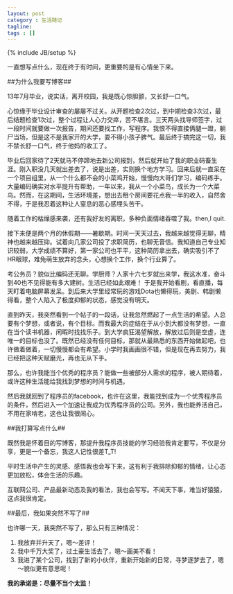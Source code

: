 ```yaml
---
layout: post
category : 生活随记
tagline: 
tags : []
---
```

{% include JB/setup %}

一直想写点什么，现在终于有时间，更重要的是有心情坐下来。


##为什么我要写博客##

13年7月毕业，说实话，离开校园，我是既心惊胆颤，又长舒一口气。

心惊缘于毕业设计审查的屡屡不过关。从开题检查2次过，到中期检查3次过，最后结题检查1次过，整个过程让人心力交瘁，苦不堪言。三天两头找导师签字，过一段时间就要做一次报告，期间还要找工作，写程序。我恨不得直接俩腿一蹬，躺尸当场，但是这不是我家开的大学，耍不得小孩子脾气。最后终于搞完这一切，我不禁长舒一口气，终于他妈的收工了。

毕业后回家待了2天就马不停蹄地去新公司报到，然后就开始了我的职业码畜生涯。刚入职没几天就出差去了，说是出差，实则换个地方学习。回来后就一直呆在一个项目组里，从一个什么都不会的小菜鸡开始，慢慢向大哥们学习，编码练手。大量编码确实对水平提升有帮助，一年以来，我从一个小菜鸟，成长为一个大菜鸟。然而，在这期间，生活环境差，想出去租个房间要花点我一半的收入，自然舍不得，于是我忍着这种让人窒息的恶心感埋头苦干。

随着工作的枯燥感来袭，还有我好友的离职，多种负面情绪吞噬了我。then,I quit.

接下来便是两个月的休假期——暑歇期。时间一天天过去，我越来越觉得无聊，精神也越来越压抑。试着向几家公司投了求职简历，也聊无音信。我知道自己专业知识较弱，大学成绩不算好，第一家公司也平平，这种简历拿出去，确实吸引不了HR眼球，难免萌生放弃的念头，心想换个工作，换个行业算了。

考公务员？貌似比编码还无聊。学厨师？人家十六七岁就出来学，我这水准，奋斗到40也不见得能有多大建树。生活已经如此艰难！
于是我开始看剧，看直播，每天盯着电脑屏幕发呆。到后来大学里经常玩的游戏Dota也懒得玩，美剧、韩剧懒得看，整个人陷入了极度抑郁的状态，感觉没有明天。

直到昨天，我突然看到一个帖子的一段话，让我忽然燃起了一点生活的希望。人总要有个梦想，或者说，有个目标。而我最大的症结在于从小到大都没有梦想，一直在当个读书机器，闲暇时找找乐子。到大学疯狂渴望解放，解放过后则是空虚，连唯一的目标也没了。既然已经没有任何目标，那就从最熟悉的东西开始做起吧，也许做着做着，一切慢慢都会有希望。小学时我画画很不错，但是现在再去努力，我已经把这种天赋磨光，再也无从下手。

那么，也许我能当个优秀的程序员？能做一些被部分人需求的程序，被人期待着，或许这种生活能给我找到梦想的时间与机遇。

然后我就回到了程序员的facebook，也许在这里，我能找到成为一个优秀程序员的条件，然后进入一个加速让我成为优秀程序员的公司。另外，我也能养活自己，不用在家啃老，这也让我很闹心。

##我打算写点什么##

既然我是怀着目的写博客，那提升我程序员技能的学习经验我肯定要写，不仅是分享，更是一个备忘，我这人记性很差T_T!

平时生活中产生的灵感、感悟我也会写下来，这有利于我排除抑郁的情绪，让心态更加放松，体会生活的乐趣。

互联网公司、产品最新动态及我的看法，我也会写写。不闻天下事，难当好猿猿，这点我很肯定。

##最后，我如果突然不写了##

也许哪一天，我突然不写了，那么只有三种情况：

1. 我放弃并升天了，嗯～差评！
2. 我中千万大奖了，过土豪生活去了，嗯～画美不看！
3. 我进了某个公司，找到了新的小伙伴，重新开始新的日常，寻梦逐梦去了，嗯～貌似更有意思呢！
 
 **我的承诺是：尽量不当个太监！**